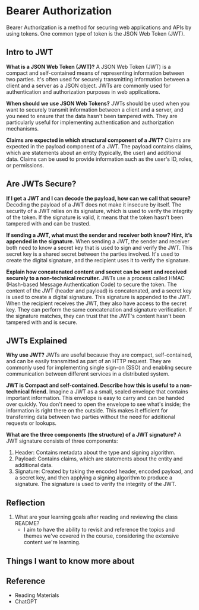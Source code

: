 # Bearer Authorization

Bearer Authorization is a method for securing web applications and APIs by using tokens. One common type of token is the JSON Web Token (JWT).

## Intro to JWT

**What is a JSON Web Token (JWT)?**
A JSON Web Token (JWT) is a compact and self-contained means of representing information between two parties. It's often used for securely transmitting information between a client and a server as a JSON object. JWTs are commonly used for authentication and authorization purposes in web applications.

**When should we use JSON Web Tokens?**
JWTs should be used when you want to securely transmit information between a client and a server, and you need to ensure that the data hasn't been tampered with. They are particularly useful for implementing authentication and authorization mechanisms.

**Claims are expected in which structural component of a JWT?**
Claims are expected in the payload component of a JWT. The payload contains claims, which are statements about an entity (typically, the user) and additional data. Claims can be used to provide information such as the user's ID, roles, or permissions.

## Are JWTs Secure?

**If I get a JWT and I can decode the payload, how can we call that secure?**
Decoding the payload of a JWT does not make it insecure by itself. The security of a JWT relies on its signature, which is used to verify the integrity of the token. If the signature is valid, it means that the token hasn't been tampered with and can be trusted.

**If sending a JWT, what must the sender and receiver both know? Hint, it’s appended in the signature.**
When sending a JWT, the sender and receiver both need to know a secret key that is used to sign and verify the JWT. This secret key is a shared secret between the parties involved. It's used to create the digital signature, and the recipient uses it to verify the signature.

**Explain how concatenated content and secret can be sent and received securely to a non-technical recruiter.**
JWTs use a process called HMAC (Hash-based Message Authentication Code) to secure the token. The content of the JWT (header and payload) is concatenated, and a secret key is used to create a digital signature. This signature is appended to the JWT. When the recipient receives the JWT, they also have access to the secret key. They can perform the same concatenation and signature verification. If the signature matches, they can trust that the JWT's content hasn't been tampered with and is secure.

## JWTs Explained

**Why use JWT?**
JWTs are useful because they are compact, self-contained, and can be easily transmitted as part of an HTTP request. They are commonly used for implementing single sign-on (SSO) and enabling secure communication between different services in a distributed system.

**JWT is Compact and self-contained. Describe how this is useful to a non-technical friend.**
Imagine a JWT as a small, sealed envelope that contains important information. This envelope is easy to carry and can be handed over quickly. You don't need to open the envelope to see what's inside; the information is right there on the outside. This makes it efficient for transferring data between two parties without the need for additional requests or lookups.

**What are the three components (the structure) of a JWT signature?**
A JWT signature consists of three components:

1. Header: Contains metadata about the type and signing algorithm.
2. Payload: Contains claims, which are statements about the entity and additional data.
3. Signature: Created by taking the encoded header, encoded payload, and a secret key, and then applying a signing algorithm to produce a signature. The signature is used to verify the integrity of the JWT.

## Reflection

1. What are your learning goals after reading and reviewing the class README?
   - I aim to have the ability to revisit and reference the topics and themes we've covered in the course, considering the extensive content we're learning.

## Things I want to know more about

## Reference

- Reading Materials
- ChatGPT